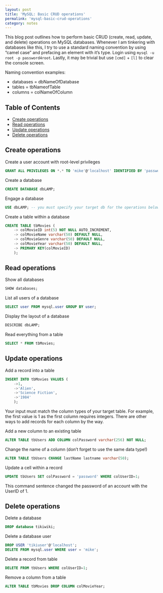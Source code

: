 ```yaml
---
layout: post
title: 'MySQL: Basic CRUD operations'
permalink: 'mysql-basic-crud-operations'
category: notes
---
```


This blog post outlines how to perform basic CRUD (create, read, update, and delete) operations on MySQL databases. Whenever I am tinkering with databases like this, I try to use a standard naming convention by using “camel case” and prefacing an element with it’s type. Login using `mysql -u root -p password4root`. Lastly, it may be trivial but use `[cmd]` + `[l]` to clear the console screen.

Naming convention examples:
* databases = dbNameOfDatabase
* tables = tbNameofTable
* columns = colNameOfColumn

## Table of Contents
* [Create operations](#create-operations) 
* [Read operations](#read-operations)
* [Update operations](#update-operations)
* [Delete operations](#delete-operations)

## Create operations
Create a user account with root-level privileges
```sql
GRANT ALL PRIVILEGES ON *.* TO 'mike'@'localhost' IDENTIFIED BY 'password4mike';
```
Create a database
```sql
CREATE DATABASE dbLAMP;
```
Engage a database
```sql
USE dbLAMP; -- you must specify your target db for the operations below
```
Create a table within a database
```sql
CREATE TABLE tbMovies ( 
	-> colMovieID int(5) NOT NULL AUTO_INCREMENT,
	-> colMovieName varchar(50) DEFAULT NULL,
	-> colMovieGenre varchar(50) DEFAULT NULL,
	-> colMovieYear varchar(50) DEFAULT NULL,
	-> PRIMARY KEY(colMovieID)
	);
```

## Read operations
Show all databases
```sql
SHOW databases;
```
List all users of a database
```sql
SELECT user FROM mysql.user GROUP BY user; 
```
Display the layout of a database
```sql
DESCRIBE dbLAMP; 
```
Read everything from a table
```sql
SELECT * FROM tbMovies; 
```
## Update operations

Add a record into a table
```sql
INSERT INTO tbMovies VALUES ( 
	->1, 
	->'Alien', 
	->'Science Fiction', 	
	->'1984' 
	);
```
Your input must match the column types of your target table. For example, the first value is 1 as the first column requires integers. There are other ways to add records for each column by the way.

Add a new column to an existing table
```sql
ALTER TABLE tbUsers ADD COLUMN colPassword varchar(256) NOT NULL;
```
Change the name of a column (don’t forget to use the same data type!)
```sql
ALTER TABLE tbUsers CHANGE lastName lastname varchar(50);
```
Update a cell within a record
```sql
UPDATE tbUsers SET colPassword = 'password' WHERE colUserID=1; 
```
This command sentence changed the password of an account with the UserID of 1.

## Delete operations

Delete a database
```sql
DROP database tikiwiki;
```
Delete a database user
```sql
DROP USER 'tikiuser'@'localhost';
DELETE FROM mysql.user WHERE user = 'mike'; 
```
Delete a record from table
```sql
DELETE FROM tbUsers WHERE colUserID=1;
```
Remove a column from a table
```sql
ALTER TABLE tbMovies DROP COLUMN colMovieYear;
```
